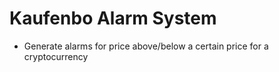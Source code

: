 # Kaufenbo Alarm System

- Generate alarms for price above/below a certain price for a cryptocurrency
